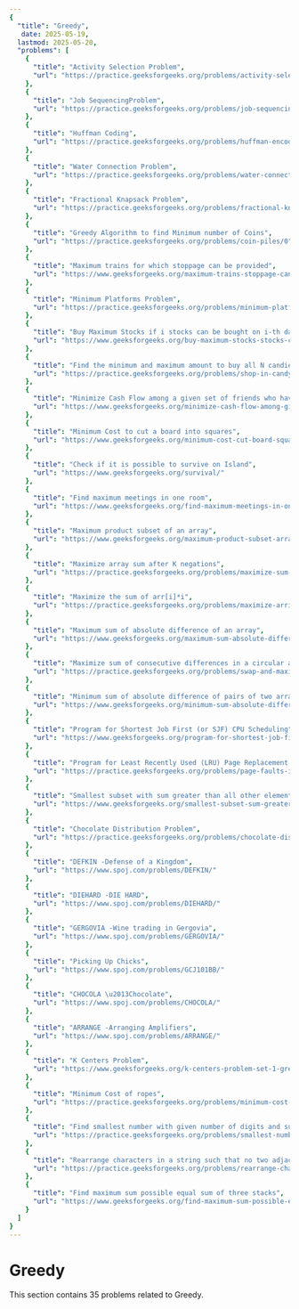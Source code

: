 ```yaml
---
{
  "title": "Greedy",
   date: 2025-05-19,
  lastmod: 2025-05-20,
  "problems": [
    {
      "title": "Activity Selection Problem",
      "url": "https://practice.geeksforgeeks.org/problems/activity-selection-1587115620/1/"
    },
    {
      "title": "Job SequencingProblem",
      "url": "https://practice.geeksforgeeks.org/problems/job-sequencing-problem/0"
    },
    {
      "title": "Huffman Coding",
      "url": "https://practice.geeksforgeeks.org/problems/huffman-encoding/0"
    },
    {
      "title": "Water Connection Problem",
      "url": "https://practice.geeksforgeeks.org/problems/water-connection-problem/0"
    },
    {
      "title": "Fractional Knapsack Problem",
      "url": "https://practice.geeksforgeeks.org/problems/fractional-knapsack/0"
    },
    {
      "title": "Greedy Algorithm to find Minimum number of Coins",
      "url": "https://practice.geeksforgeeks.org/problems/coin-piles/0"
    },
    {
      "title": "Maximum trains for which stoppage can be provided",
      "url": "https://www.geeksforgeeks.org/maximum-trains-stoppage-can-provided/"
    },
    {
      "title": "Minimum Platforms Problem",
      "url": "https://practice.geeksforgeeks.org/problems/minimum-platforms/0"
    },
    {
      "title": "Buy Maximum Stocks if i stocks can be bought on i-th day",
      "url": "https://www.geeksforgeeks.org/buy-maximum-stocks-stocks-can-bought-th-day/"
    },
    {
      "title": "Find the minimum and maximum amount to buy all N candies",
      "url": "https://practice.geeksforgeeks.org/problems/shop-in-candy-store/0"
    },
    {
      "title": "Minimize Cash Flow among a given set of friends who have borrowed money from each other",
      "url": "https://www.geeksforgeeks.org/minimize-cash-flow-among-given-set-friends-borrowed-money/"
    },
    {
      "title": "Minimum Cost to cut a board into squares",
      "url": "https://www.geeksforgeeks.org/minimum-cost-cut-board-squares/"
    },
    {
      "title": "Check if it is possible to survive on Island",
      "url": "https://www.geeksforgeeks.org/survival/"
    },
    {
      "title": "Find maximum meetings in one room",
      "url": "https://www.geeksforgeeks.org/find-maximum-meetings-in-one-room/"
    },
    {
      "title": "Maximum product subset of an array",
      "url": "https://www.geeksforgeeks.org/maximum-product-subset-array/"
    },
    {
      "title": "Maximize array sum after K negations",
      "url": "https://practice.geeksforgeeks.org/problems/maximize-sum-after-k-negations/0"
    },
    {
      "title": "Maximize the sum of arr[i]*i",
      "url": "https://practice.geeksforgeeks.org/problems/maximize-arrii-of-an-array/0"
    },
    {
      "title": "Maximum sum of absolute difference of an array",
      "url": "https://www.geeksforgeeks.org/maximum-sum-absolute-difference-array/"
    },
    {
      "title": "Maximize sum of consecutive differences in a circular array",
      "url": "https://practice.geeksforgeeks.org/problems/swap-and-maximize/0"
    },
    {
      "title": "Minimum sum of absolute difference of pairs of two arrays",
      "url": "https://www.geeksforgeeks.org/minimum-sum-absolute-difference-pairs-two-arrays/"
    },
    {
      "title": "Program for Shortest Job First (or SJF) CPU Scheduling",
      "url": "https://www.geeksforgeeks.org/program-for-shortest-job-first-or-sjf-cpu-scheduling-set-1-non-preemptive/"
    },
    {
      "title": "Program for Least Recently Used (LRU) Page Replacement algorithm",
      "url": "https://practice.geeksforgeeks.org/problems/page-faults-in-lru/0"
    },
    {
      "title": "Smallest subset with sum greater than all other elements",
      "url": "https://www.geeksforgeeks.org/smallest-subset-sum-greater-elements/"
    },
    {
      "title": "Chocolate Distribution Problem",
      "url": "https://practice.geeksforgeeks.org/problems/chocolate-distribution-problem/0"
    },
    {
      "title": "DEFKIN -Defense of a Kingdom",
      "url": "https://www.spoj.com/problems/DEFKIN/"
    },
    {
      "title": "DIEHARD -DIE HARD",
      "url": "https://www.spoj.com/problems/DIEHARD/"
    },
    {
      "title": "GERGOVIA -Wine trading in Gergovia",
      "url": "https://www.spoj.com/problems/GERGOVIA/"
    },
    {
      "title": "Picking Up Chicks",
      "url": "https://www.spoj.com/problems/GCJ101BB/"
    },
    {
      "title": "CHOCOLA \u2013Chocolate",
      "url": "https://www.spoj.com/problems/CHOCOLA/"
    },
    {
      "title": "ARRANGE -Arranging Amplifiers",
      "url": "https://www.spoj.com/problems/ARRANGE/"
    },
    {
      "title": "K Centers Problem",
      "url": "https://www.geeksforgeeks.org/k-centers-problem-set-1-greedy-approximate-algorithm/"
    },
    {
      "title": "Minimum Cost of ropes",
      "url": "https://practice.geeksforgeeks.org/problems/minimum-cost-of-ropes/0"
    },
    {
      "title": "Find smallest number with given number of digits and sum of digits",
      "url": "https://practice.geeksforgeeks.org/problems/smallest-number5829/1"
    },
    {
      "title": "Rearrange characters in a string such that no two adjacent are same",
      "url": "https://practice.geeksforgeeks.org/problems/rearrange-characters/0"
    },
    {
      "title": "Find maximum sum possible equal sum of three stacks",
      "url": "https://www.geeksforgeeks.org/find-maximum-sum-possible-equal-sum-three-stacks/"
    }
  ]
}
---
```

# Greedy

This section contains 35 problems related to Greedy.

